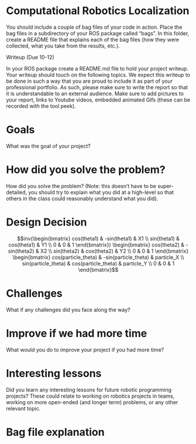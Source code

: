 # Computational Robotics Localization

You should include a couple of bag files of your code in action. Place the bag files in a subdirectory of your ROS package called “bags”. In this folder, create a README file that explains each of the bag files (how they were collected, what you take from the results, etc.).

Writeup (Due 10-12)

In your ROS package create a README.md file to hold your project writeup. Your writeup should touch on the following topics. We expect this writeup to be done in such a way that you are proud to include it as part of your professional portfolio. As such, please make sure to write the report so that it is understandable to an external audience. Make sure to add pictures to your report, links to Youtube videos, embedded animated Gifs (these can be recorded with the tool peek).

# Goals
What was the goal of your project?

# How did you solve the problem? 
How did you solve the problem? (Note: this doesn’t have to be super-detailed, you should try to explain what you did at a high-level so that others in the class could reasonably understand what you did).

# Design Decision
$$inv(\begin{bmatrix} cos(theta1) & -sin(theta1) & X1 \\ sin(theta1) & cos(theta1) & Y1 \\ 0 & 0 & 1 \end{bmatrix}) \begin{bmatrix} cos(theta2) & -sin(theta2) & X2 \\ sin(theta2) & cos(theta2) & Y2 \\ 0 & 0 & 1 \end{bmatrix} \begin{bmatrix} cos(particle_theta) & -sin(particle_theta) & particle_X \\ sin(particle_theta) & cos(particle_theta) & particle_Y \\ 0 & 0 & 1 \end{bmatrix}$$ 

# Challenges
What if any challenges did you face along the way?

# Improve if we had more time
What would you do to improve your project if you had more time?

# Interesting lessons
Did you learn any interesting lessons for future robotic programming projects? These could relate to working on robotics projects in teams, working on more open-ended (and longer term) problems, or any other relevant topic.

# Bag file explanation

